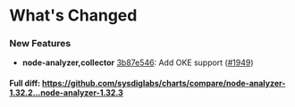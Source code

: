 # What's Changed

### New Features
- **node-analyzer,collector** [3b87e546](https://github.com/sysdiglabs/charts/commit/3b87e5469de26664b5871df3c2f71f212ffea6d1): Add OKE support ([#1949](https://github.com/sysdiglabs/charts/issues/1949))
#### Full diff: https://github.com/sysdiglabs/charts/compare/node-analyzer-1.32.2...node-analyzer-1.32.3
